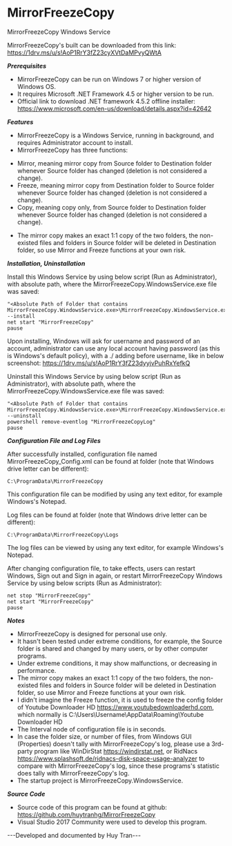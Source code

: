 # MirrorFreezeCopy
MirrorFreezeCopy Windows Service

MirrorFreezeCopy's built can be downloaded from this link: https://1drv.ms/u/s!AoP1RrY3fZ23cyXVtDaMPvyQWtA

***Prerequisites***
- MirrorFreezeCopy can be run on Windows 7 or higher version of Windows OS.
- It requires Microsoft .NET Framework 4.5 or higher version to be run.
- Official link to download .NET framework 4.5.2 offline installer: https://www.microsoft.com/en-us/download/details.aspx?id=42642

***Features***
- MirrorFreezeCopy is a Windows Service, running in background, and requires Administrator account to install.
- MirrorFreezeCopy has three functions:
+ Mirror, meaning mirror copy from Source folder to Destination folder whenever Source folder has changed (deletion is not considered a change).
+ Freeze, meaning mirror copy from Destination folder to Source folder whenever Source folder has changed (deletion is not considered a change).
+ Copy, meaning copy only, from Source folder to Destination folder whenever Source folder has changed (deletion is not considered a change).
- The mirror copy makes an exact 1:1 copy of the two folders, the non-existed files and folders in Source folder will be deleted in Destination folder, so use Mirror and Freeze functions at your own risk.

***Installation, Uninstallation***
  
  Install this Windows Service by using below script (Run as Administrator), with absolute path, where the MirrorFreezeCopy.WindowsService.exe file was saved:
	
	"<Absolute Path of Folder that contains MirrorFreezeCopy.WindowsService.exe>\MirrorFreezeCopy.WindowsService.exe" --install
	net start "MirrorFreezeCopy"
	pause
  Upon installing, Windows will ask for username and password of an account, administrator can use any local account having password (as this is Windows's default policy), with a ./ adding before username, like in below screenshot:
  https://1drv.ms/u/s!AoP1RrY3fZ23dyyjvPuhRxYefkQ
  
  Uninstall this Windows Service by using below script (Run as Administrator), with absolute path, where the MirrorFreezeCopy.WindowsService.exe file was saved:
	
	"<Absolute Path of Folder that contains MirrorFreezeCopy.WindowsService.exe>\MirrorFreezeCopy.WindowsService.exe" --uninstall
	powershell remove-eventlog "MirrorFreezeCopyLog"
	pause
	
	
***Configuration File and Log Files***

  After successfully installed, configuration file named MirrorFreezeCopy_Config.xml can be found at folder (note that Windows drive letter can be different):

	C:\ProgramData\MirrorFreezeCopy
	
  This configuration file can be modified by using any text editor, for example Windows's Notepad.
  
  Log files can be found at folder (note that Windows drive letter can be different):
  
	C:\ProgramData\MirrorFreezeCopy\Logs
	
  The log files can be viewed by using any text editor, for example Windows's Notepad.
	
  After changing configuration file, to take effects, users can restart Windows, Sign out and Sign in again, or restart MirrorFreezeCopy Windows Service by using below scripts (Run as Administrator):
	
	net stop "MirrorFreezeCopy"
	net start "MirrorFreezeCopy"
	pause

***Notes***

- MirrorFreezeCopy is designed for personal use only.
- It hasn't been tested under extreme conditions, for example, the Source folder is shared and changed by many users, or by other computer programs.
-	Under extreme conditions, it may show malfunctions, or decreasing in performance.
-	The mirror copy makes an exact 1:1 copy of the two folders, the non-existed files and folders in Source folder will be deleted in Destination folder, so use Mirror and Freeze functions at your own risk.
-	I didn't imagine the Freeze function, it is used to freeze the config folder of Youtube Downloader HD https://www.youtubedownloaderhd.com, which normally is C:\Users\Username\AppData\Roaming\Youtube Downloader HD
- The Interval node of configuration file is in seconds.
- In case the folder size, or number of files, from Windows GUI (Properties) doesn't tally with MirrorFreezeCopy's log, please use a 3rd-party program like WinDirStat https://windirstat.net, or RidNacs https://www.splashsoft.de/ridnacs-disk-space-usage-analyzer to compare with MirrorFreezeCopy's log, since these programs's statistic does tally with MirrorFreezeCopy's log.
- The startup project is MirrorFreezeCopy.WindowsService.
	
***Source Code***
- Source code of this program can be found at github: https://github.com/huytranhg/MirrorFreezeCopy
- Visual Studio 2017 Community were used to develop this program.

---Developed and documented by Huy Tran---
